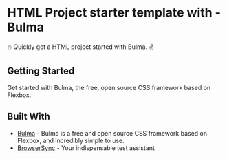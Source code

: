 # HTML Project starter template with - Bulma
:fire: Quickly get a HTML project started with Bulma. :v:

## Getting Started

Get started with Bulma, the free, open source CSS framework based on Flexbox.


## Built With

* [Bulma](https://bulma.io/) - Bulma is a free and open source CSS framework based on Flexbox, and incredibly simple to use.
* [BrowserSync](https://www.browsersync.io/) - Your indispensable test assistant
